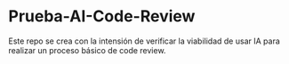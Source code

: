 # Prueba-AI-Code-Review
Este repo se crea con la intensión de verificar la viabilidad de usar IA para realizar un proceso básico de code review.
